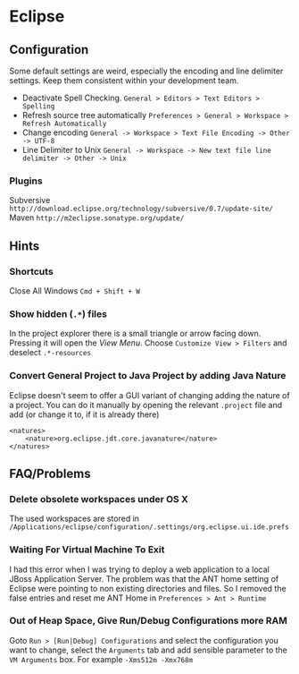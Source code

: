 # Eclipse #

## Configuration ##

Some default settings are weird, especially the encoding and line delimiter settings. Keep them consistent within your development team.

*   Deactivate Spell Checking. `General > Editors > Text Editors > Spelling`
*   Refresh source tree automatically `Preferences > General > Workspace > Refresh Automatically`
*   Change encoding `General -> Workspace > Text File Encoding -> Other -> UTF-8`
*   Line Delimiter to Unix `General -> Workspace -> New text file line delimiter -> Other -> Unix`

### Plugins ###	

Subversive `http://download.eclipse.org/technology/subversive/0.7/update-site/`  
Maven `http://m2eclipse.sonatype.org/update/`

## Hints ##

### Shortcuts ###

Close All Windows `Cmd + Shift + W`

### Show hidden (`.*`) files ###

In the project explorer there is a small triangle or arrow facing down. Pressing it will open the _View Menu_. Choose `Customize View > Filters` and deselect `.*-resources`

### Convert General Project to Java Project by adding Java Nature ###

Eclipse doesn't seem to offer a GUI variant of changing adding the nature of a project. You can do it manually by opening the relevant `.project` file and add (or change it to, if it is already there)

    <natures>
    	<nature>org.eclipse.jdt.core.javanature</nature>
    </natures>

## FAQ/Problems ##

### Delete obsolete workspaces under OS X ###

The used workspaces are stored in
`/Applications/eclipse/configuration/.settings/org.eclipse.ui.ide.prefs`

### Waiting For Virtual Machine To Exit ###

I had this error when I was trying to deploy a web application to a local JBoss Application Server. The problem was that the ANT home setting of Eclipse were pointing to non existing directories and files. So I removed the false entries and reset me ANT Home in `Preferences > Ant > Runtime`

### Out of Heap Space, Give Run/Debug Configurations more RAM ###

Goto `Run > [Run|Debug] Configurations` and select the configuration you want to change, select the `Arguments` tab and add sensible parameter to the `VM Arguments` box. For example `-Xms512m -Xmx768m` 
